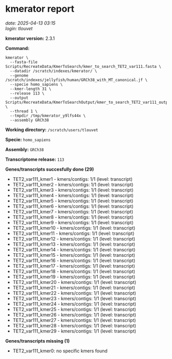 # kmerator report
*date: 2025-04-13 03:15*  
*login: tlouvet*

**kmerator version:** 2.3.1

**Command:**

```
kmerator \
  --fasta-file Scripts/RecreateData/KmerToSearch/kmer_to_search_TET2_var111.fasta \
  --datadir /scratch/indexes/kmerator/ \
  --genome /scratch/indexes/jellyfish/human/GRCh38_with_MT_canonical.jf \
  --specie homo_sapiens \
  --kmer-length 31 \
  --release 113 \
  --output Scripts/RecreateData/KmerToSearchOutput/kmer_to_search_TET2_var111_output \
  --thread 1 \
  --tmpdir /tmp/kmerator_y9lfs44x \
  --assembly GRCh38
```

**Working directory:** `/scratch/users/tlouvet`

**Specie:** `homo_sapiens`

**Assembly:** `GRCh38`

**Transcriptome release:** `113`

**Genes/transcripts succesfully done (29)**

- TET2_var111_kmer1 - kmers/contigs: 1/1 (level: transcript)
- TET2_var111_kmer2 - kmers/contigs: 1/1 (level: transcript)
- TET2_var111_kmer3 - kmers/contigs: 1/1 (level: transcript)
- TET2_var111_kmer4 - kmers/contigs: 1/1 (level: transcript)
- TET2_var111_kmer5 - kmers/contigs: 1/1 (level: transcript)
- TET2_var111_kmer6 - kmers/contigs: 1/1 (level: transcript)
- TET2_var111_kmer7 - kmers/contigs: 1/1 (level: transcript)
- TET2_var111_kmer8 - kmers/contigs: 1/1 (level: transcript)
- TET2_var111_kmer9 - kmers/contigs: 1/1 (level: transcript)
- TET2_var111_kmer10 - kmers/contigs: 1/1 (level: transcript)
- TET2_var111_kmer11 - kmers/contigs: 1/1 (level: transcript)
- TET2_var111_kmer12 - kmers/contigs: 1/1 (level: transcript)
- TET2_var111_kmer13 - kmers/contigs: 1/1 (level: transcript)
- TET2_var111_kmer14 - kmers/contigs: 1/1 (level: transcript)
- TET2_var111_kmer15 - kmers/contigs: 1/1 (level: transcript)
- TET2_var111_kmer16 - kmers/contigs: 1/1 (level: transcript)
- TET2_var111_kmer17 - kmers/contigs: 1/1 (level: transcript)
- TET2_var111_kmer18 - kmers/contigs: 1/1 (level: transcript)
- TET2_var111_kmer19 - kmers/contigs: 1/1 (level: transcript)
- TET2_var111_kmer20 - kmers/contigs: 1/1 (level: transcript)
- TET2_var111_kmer21 - kmers/contigs: 1/1 (level: transcript)
- TET2_var111_kmer22 - kmers/contigs: 1/1 (level: transcript)
- TET2_var111_kmer23 - kmers/contigs: 1/1 (level: transcript)
- TET2_var111_kmer24 - kmers/contigs: 1/1 (level: transcript)
- TET2_var111_kmer25 - kmers/contigs: 1/1 (level: transcript)
- TET2_var111_kmer26 - kmers/contigs: 1/1 (level: transcript)
- TET2_var111_kmer27 - kmers/contigs: 1/1 (level: transcript)
- TET2_var111_kmer28 - kmers/contigs: 1/1 (level: transcript)
- TET2_var111_kmer29 - kmers/contigs: 1/1 (level: transcript)


**Genes/transcripts missing (1)**

- TET2_var111_kmer0: no specific kmers found
